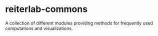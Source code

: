 # reiterlab-commons
A collection of different modules providing methods for frequently used computations and visualizations. 
